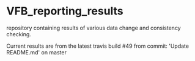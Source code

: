 # VFB_reporting_results
repository containing results of various data change and consistency checking.

 Current results are from the latest travis build #49 from commit: 'Update README.md' on master
